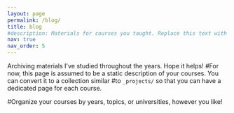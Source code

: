 ```yaml
---
layout: page
permalink: /blog/
title: blog
#description: Materials for courses you taught. Replace this text with your description.
nav: true
nav_order: 5
---
```


Archiving materials I've studied throughout the years. Hope it helps!
#For now, this page is assumed to be a static description of your courses. You can convert it to a collection similar #to `_projects/` so that you can have a dedicated page for each course.

#Organize your courses by years, topics, or universities, however you like!
